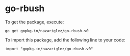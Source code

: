go-rbush
========

To get the package, execute:

    go get gopkg.in/nazariglez/go-rbush.v0
    
To import this package, add the following line to your code:

    import "gopkg.in/nazariglez/go-rbush.v0"